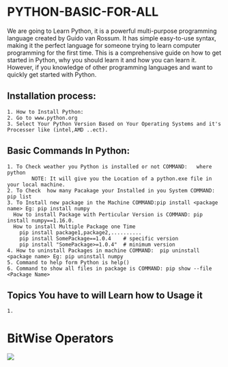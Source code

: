 # PYTHON-BASIC-FOR-ALL
We are going to Learn Python, it is a powerful multi-purpose programming language created by Guido van Rossum.  It has simple easy-to-use syntax, making it the perfect language for someone trying to learn computer programming for the first time.  This is a comprehensive guide on how to get started in Python, why you should learn it and how you can learn it. However, if you knowledge of other programming languages and want to quickly get started with Python.

## Installation process:
```
1. How to Install Python:
2. Go to www.python.org
3. Select Your Python Version Based on Your Operating Systems and it's Processer like (intel,AMD ..ect).
```

## Basic Commands In Python:
```
1. To Check weather you Python is installed or not COMMAND:   where python 
 		NOTE: It will give you the Location of a python.exe file in your local machine.
2. To Check  how many Pacakage your Installed in you System COMMAND: pip list
3. To Install new package in the Machine COMMAND:pip install <package name> Eg: pip install numpy
  How to install Package with Perticular Version is COMMAND: pip install numpy==1.16.0.
  How to install Multiple Package one Time
    pip install package1,package2,..........
    pip install SomePackage==1.0.4    # specific version
    pip install "SomePackage>=1.0.4"  # minimum version
4. How to uninstall Packages in machine COMMAND:  pip uninstall <package name> Eg: pip uninstall numpy
5. Command to help form Python is help()
6. Command to show all files in package is COMMAND: pip show --file <Package Name> 
```
## Topics You have to will Learn how to Usage it 
``` 
1. 

```
# BitWise Operators
![](https://lh3.googleusercontent.com/-1Vaqg06qbw8/XQ9WCPZ_lBI/AAAAAAAAeic/G5xMe9KrFs88c1CAM8qIYvXfsHo8jUitACK8BGAs/s0/2019-06-23.png)
